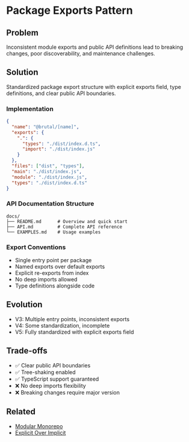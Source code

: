 # Package Exports Pattern

## Problem
Inconsistent module exports and public API definitions lead to breaking changes, poor discoverability, and maintenance challenges.

## Solution
Standardized package export structure with explicit exports field, type definitions, and clear public API boundaries.

### Implementation
```json
{
  "name": "@brutal/[name]",
  "exports": {
    ".": {
      "types": "./dist/index.d.ts",
      "import": "./dist/index.js"
    }
  },
  "files": ["dist", "types"],
  "main": "./dist/index.js",
  "module": "./dist/index.js",
  "types": "./dist/index.d.ts"
}
```

### API Documentation Structure
```
docs/
├── README.md      # Overview and quick start
├── API.md         # Complete API reference
└── EXAMPLES.md    # Usage examples
```

### Export Conventions
- Single entry point per package
- Named exports over default exports
- Explicit re-exports from index
- No deep imports allowed
- Type definitions alongside code

## Evolution
- V3: Multiple entry points, inconsistent exports
- V4: Some standardization, incomplete
- V5: Fully standardized with explicit exports field

## Trade-offs
- ✅ Clear public API boundaries
- ✅ Tree-shaking enabled
- ✅ TypeScript support guaranteed
- ❌ No deep imports flexibility
- ❌ Breaking changes require major version

## Related
- [Modular Monorepo](../architecture/modular-monorepo.md)
- [Explicit Over Implicit](../../principles/explicit-over-implicit.md)
